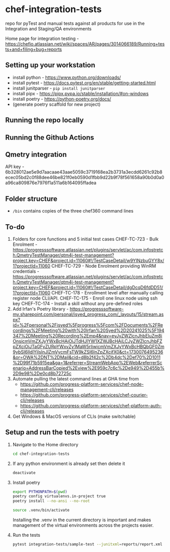 # chef-integration-tests
repo for pyTest and manual tests against all products for use in the Integration and Staging/QA environments

Home page for integration testing - https://chefio.atlassian.net/wiki/spaces/AR/pages/3014066189/Running+tests+and+filing+bug+reports

## Setting up your workstation
- install python - https://www.python.org/downloads/
- install pytest - https://docs.pytest.org/en/stable/getting-started.html
- install junitparser - `pip install junitparser`
- install pipx - https://pipx.pypa.io/stable/installation/#on-windows
- install poetry - https://python-poetry.org/docs/
- (generate poetry scaffold for new project)

## Running the repo locally

## Running the Github Actions

## Qmetry integration
API key - 6b328012ae5e9d7aacaae43aae5059c3719168ea2b3731a3ecdd6261c92b8ecec05bd2c0f88dee46be821f0eb0590d1fbb9d22b9f78f561658a90b0d0a0a96ca809876e7976f1a511a6b164095ffadea 




## Folder structure
- `/bin` contains copies of the three chef360 command lines

## To-do
1. Folders for core functions and 5 initial test cases
CHEF-TC-723 - Bulk Enrolment - https://progresssoftware.atlassian.net/plugins/servlet/ac/com.infostretch.QmetryTestManager/qtm4j-test-management?project.key=CHEF&project.id=11060#!/TestCaseDetail/w9YINzbuGYY8x/1?projectId=11060
CHEF-TC-729 -  Node Enrolment providing WinRM credentials - https://progresssoftware.atlassian.net/plugins/servlet/ac/com.infostretch.QmetryTestManager/qtm4j-test-management?project.key=CHEF&project.id=11060#!/TestCaseDetail/dgDcqD6fdDD51/1?projectId=11060
CHEF-TC-178 - Enrollment level after manually calling register node CLI/API.
CHEF-TC-175 - Enroll one linux node using ssh key
CHEF-TC-174 - Install a skill without any pre-defined roles
1. Add Irfan's Poetry library - https://progresssoftware-my.sharepoint.com/personal/isyed_progress_com/_layouts/15/stream.aspx?id=%2Fpersonal%2Fisyed%5Fprogress%5Fcom%2FDocuments%2FRecordings%2FMeeting%20with%20Irfan%20Syed%2D20241025%5F194347%2DMeeting%20Recording%2Emp4&nav=eyJyZWZlcnJhbEluZm8iOnsicmVmZXJyYWxBcHAiOiJTdHJlYW1XZWJBcHAiLCJyZWZlcnJhbFZpZXciOiJTaGFyZURpYWxvZy1MaW5rIiwicmVmZXJyYWxBcHBQbGF0Zm9ybSI6IldlYiIsInJlZmVycmFsTW9kZSI6InZpZXcifX0&ct=1730076495236&or=OWA%2DNT%2DMail&cid=d8b2f42c%2Db4dc%2Def70%2D1011%2D99f71b5915ea&ga=1&referrer=StreamWebApp%2EWeb&referrerScenario=AddressBarCopied%2Eview%2E959c7c6c%2De949%2D455b%2D9e98%2De0cd8b72725c 
1. Automate pulling the latest command lines at GHA time from 
    - https://github.com/progress-platform-services/chef-node-management-cli/releases 
    - https://github.com/progress-platform-services/chef-courier-cli/releases
    - https://github.com/progress-platform-services/chef-platform-auth-cli/releases
1. Get Windows & MacOS versions of CLIs (make switchable)


## Setup and run the tests with poetry

1. Navigate to the Home directory

   ```sh
   cd chef-integration-tests
   ```
2. If any python environment is already set then delete it
   
   ```sh
   deactivate
   ```

3. Install poetry

   ```sh
   export PYTHONPATH=$(pwd)
   poetry config virtualenvs.in-project true
   poetry install --no-ansi --no-root

   source .venv/bin/activate
   ```

   Installing the .venv in the current directory is important and makes management of the virtual environments across the projects easier.

4. Run the tests

   ```sh
   pytest integration-tests/sample-test --junitxml=reports/report.xml
   ```

